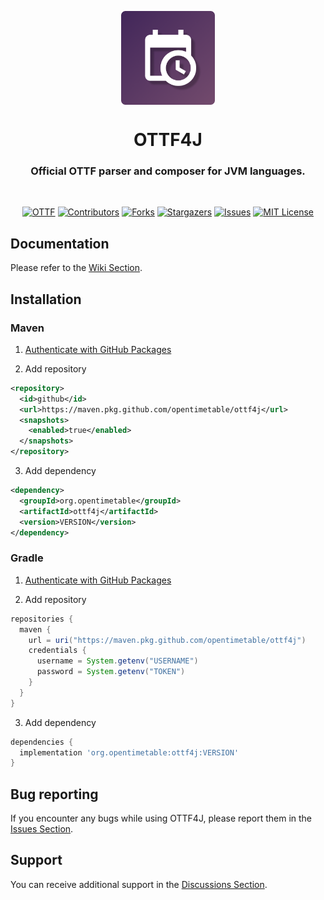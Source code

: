 <p align="center">
    <img align="center" src="https://github.com/OpenTimetable/OpenTimetable-v1/blob/master/assets/icon.png?raw=true" height="150px">
</p>

<h1 align="center">OTTF4J</h1>
<h3 align="center">Official OTTF parser and composer for JVM languages.</h3>
<br>

<div align="center">

[![OTTF][ottf-shield]][ottf-url]
[![Contributors][contributors-shield]][contributors-url]
[![Forks][forks-shield]][forks-url]
[![Stargazers][stars-shield]][stars-url]
[![Issues][issues-shield]][issues-url]
[![MIT License][license-shield]][license-url]

</div>

## Documentation
Please refer to the [Wiki Section][wiki-url].

## Installation
### Maven
1. [Authenticate with GitHub Packages](https://docs.github.com/en/packages/working-with-a-github-packages-registry/working-with-the-apache-maven-registry#authenticating-to-github-packages)

2. Add repository
```xml
<repository>
  <id>github</id>
  <url>https://maven.pkg.github.com/opentimetable/ottf4j</url>
  <snapshots>
    <enabled>true</enabled>
  </snapshots>
</repository>
```

3. Add dependency
```xml
<dependency>
  <groupId>org.opentimetable</groupId>
  <artifactId>ottf4j</artifactId>
  <version>VERSION</version>
</dependency>
```

### Gradle
1. [Authenticate with GitHub Packages](https://docs.github.com/en/packages/working-with-a-github-packages-registry/working-with-the-apache-maven-registry#authenticating-to-github-packages)

2. Add repository
```groovy
repositories {
  maven {
    url = uri("https://maven.pkg.github.com/opentimetable/ottf4j")
    credentials {
      username = System.getenv("USERNAME")
      password = System.getenv("TOKEN")
    }
  }
}
```

3. Add dependency
```groovy
dependencies {
  implementation 'org.opentimetable:ottf4j:VERSION'
}
```

## Bug reporting
If you encounter any bugs while using OTTF4J, please report them in the [Issues Section][issues-url].

## Support
You can receive additional support in the [Discussions Section][discussions-url].

[ottf-shield]: https://img.shields.io/badge/OTTF-v1.0-blueviolet?style=for-the-badge
[contributors-shield]: https://img.shields.io/github/contributors/OpenTimetable/OTTF4J.svg?style=for-the-badge
[forks-shield]: https://img.shields.io/github/forks/OpenTimetable/OTTF4J.svg?style=for-the-badge
[stars-shield]: https://img.shields.io/github/stars/OpenTimetable/OTTF4J.svg?style=for-the-badge
[issues-shield]: https://img.shields.io/github/issues/OpenTimetable/OTTF4J.svg?style=for-the-badge
[license-shield]: https://img.shields.io/github/license/OpenTimetable/OTTF4J.svg?style=for-the-badge

[ottf-url]: https://github.com/OpenTimetable/OpenTimetable-v1
[contributors-url]: https://github.com/OpenTimetable/OTTF4J/graphs/contributors
[forks-url]: https://github.com/OpenTimetable/OTTF4J/network/members
[stars-url]: https://github.com/OpenTimetable/OTTF4J/stargazers
[issues-url]: https://github.com/OpenTimetable/OTTF4J/issues
[license-url]: https://github.com/OpenTimetable/OTTF4J/blob/master/LICENSE
[wiki-url]: https://github.com/OpenTimetable/OTTF4J/wiki
[releases-url]: https://github.com/OpenTimetable/OTTF4J/releases
[discussions-url]: https://github.com/OpenTimetable/OTTF4J/discussions
